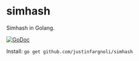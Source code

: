 # simhash 

Simhash in Golang.

[![GoDoc](https://godoc.org/github.com/justinfargnoli/simhash?status.svg)](https://godoc.org/github.com/justinfargnoli/simhash)

Install: `go get github.com/justinfargnoli/simhash`
